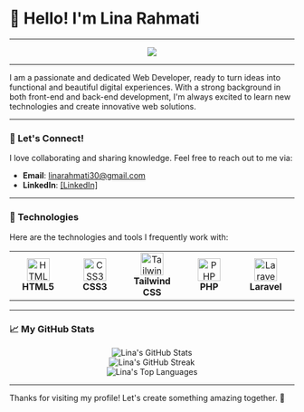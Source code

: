 # 👋 Hello! I'm Lina Rahmati

---

<p align="center">
  <img src="https://i.pinimg.com/originals/97/75/82/9775822c635a7841415518f12822f204.gif"/>
</p>

---

I am a passionate and dedicated Web Developer, ready to turn ideas into functional and beautiful digital experiences. With a strong background in both front-end and back-end development, I'm always excited to learn new technologies and create innovative web solutions.

---

### 📧 Let's Connect!

I love collaborating and sharing knowledge. Feel free to reach out to me via:

* **Email**: linarahmati30@gmail.com
* **LinkedIn**: [[LinkedIn]](https://www.linkedin.com/in/lina-rahmati-254972260/)

---

### 🚀 Technologies

Here are the technologies and tools I frequently work with:

<table>
  <tr>
    <td align="center" width="90">
      <img src="https://skillicons.dev/icons?i=html" width="40" height="40" alt="HTML5" /><br><strong>HTML5</strong>
    </td>
    <td align="center" width="90">
      <img src="https://skillicons.dev/icons?i=css" width="40" height="40" alt="CSS3" /><br><strong>CSS3</strong>
    </td>
    <td align="center" width="90">
      <img src="https://skillicons.dev/icons?i=tailwind" width="40" height="40" alt="Tailwind CSS" /><br><strong>Tailwind CSS</strong>
    </td>
    <td align="center" width="90">
      <img src="https://skillicons.dev/icons?i=php" width="40" height="40" alt="PHP" /><br><strong>PHP</strong>
    </td>
    <td align="center" width="90">
      <img src="https://skillicons.dev/icons?i=laravel" width="40" height="40" alt="Laravel" /><br><strong>Laravel</strong>
    </td>
  </tr>
</table>

---

### 📈 My GitHub Stats

<p align="center">
  <img src="https://github-readme-stats.vercel.app/api?username=YOUR_GITHUB_USERNAME&show_icons=true&theme=dark&include_all_commits=true&hide_border=true&count_private=true&line_height=20" alt="Lina's GitHub Stats" />
  <br/>
  <img src="https://github-readme-streak-stats.herokuapp.com/?user=YOUR_GITHUB_USERNAME&theme=dark&hide_border=true" alt="Lina's GitHub Streak" />
  <br/>
  <img src="https://github-readme-stats.vercel.app/api/top-langs/?username=YOUR_GITHUB_USERNAME&layout=compact&theme=dark&hide_border=true" alt="Lina's Top Languages" />
</p>

---

Thanks for visiting my profile! Let's create something amazing together. 🚀

